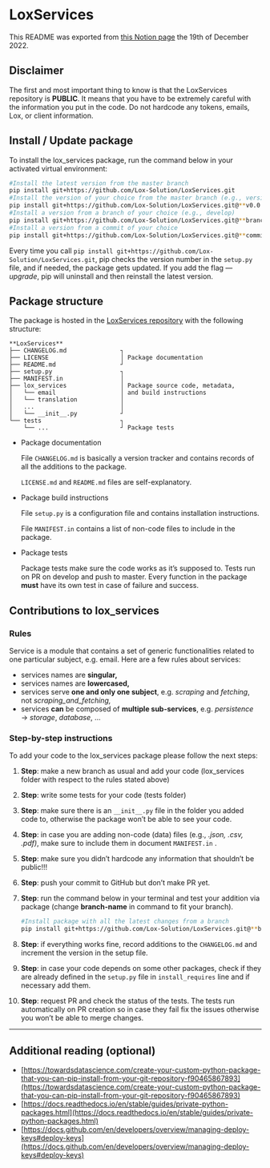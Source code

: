 # LoxServices
This README was exported from [this Notion page](https://www.notion.so/loxsolution/Python-private-packages-eeb51ca4b8bd471991c9d7ea01d68b50) the 19th of December 2022.
## Disclaimer

The first and most important thing to know is that the LoxServices repository is **PUBLIC**. It means that you have to be extremely careful with the information you put in the code. Do not hardcode any tokens, emails, Lox, or client information. 

## Install / Update package

To install the lox_services package, run the command below in your activated virtual environment:

```bash
#Install the latest version from the master branch
pip install git+https://github.com/Lox-Solution/LoxServices.git
#Install the version of your choice from the master branch (e.g., version 0.0.5)
pip install git+https://github.com/Lox-Solution/LoxServices.git@**v0.0.5**
#Install a version from a branch of your choice (e.g., develop)
pip install git+https://github.com/Lox-Solution/LoxServices.git@**branch-name**
#Install a version from a commit of your choice
pip install git+https://github.com/Lox-Solution/LoxServices.git@**commit-hash**
```

Every time you call `pip install git+https://github.com/Lox-Solution/LoxServices.git`, pip checks the version number in the `setup.py` file, and if needed, the package gets updated. If you add the flag *—upgrade*, pip will uninstall and then reinstall the latest version.

## Package structure

The package is hosted in the [LoxServices repository](https://github.com/Lox-Solution/LoxServices) with the following structure:

```markup
**LoxServices**
├── CHANGELOG.md               ┐
├── LICENSE                    │ Package documentation
├── README.md                  ┘
├── setup.py                   ┐ 
├── MANIFEST.in                │
├── lox_services               │ Package source code, metadata,
│   └── email                  │ and build instructions 
│   └── translation            │
│   ...                        │
│   └── __init__.py            ┘
└── tests                      ┐
    └── ...                    ┘ Package tests
```

- Package documentation
    
    File `CHANGELOG.md` is basically a version tracker and contains records of all the additions to the package.
    
    `LICENSE.md` and `README.md` files are self-explanatory.
    
- Package build instructions
    
    File `setup.py` is a configuration file and contains installation instructions.
    
    File `MANIFEST.in` contains a list of non-code files to include in the package.
    
- Package tests
    
    Package tests make sure the code works as it’s supposed to. Tests run on PR on develop and push to master. Every function in the package **must** have its own test in case of failure and success.
    

## Contributions to lox_services

### Rules

Service is a module that contains a set of generic functionalities related to one particular subject, e.g. email. Here are a few rules about services:

- services names are **singular,**
- services names are **lowercased,**
- services serve **one and only one subject**, e.g. *scraping* and *fetching*, not *scraping_and_fetching,*
- services **can** be composed of **multiple sub-services**, e.g. *persistence* → *storage*, *database*, …

### Step-by-step instructions

To add your code to the lox_services package please follow the next steps:

1. **Step**: make a new branch as usual and add your code (lox_services folder with respect to the rules stated above)
2. **Step**: write some tests for your code (tests folder)
3. **Step**: make sure there is an `__init__.py` file in the folder you added code to, otherwise the package won’t be able to see your code.
4. **Step**: in case you are adding non-code (data) files (e.g., *.json, .csv, .pdf)*, make sure to include them in document `MANIFEST.in` .
5. **Step**: make sure you didn’t hardcode any information that shouldn’t be public!!!
6. **Step**: push your commit to GitHub but don’t make PR yet.
7. **Step**: run the command below in your terminal and test your addition via package (change **branch-name** in command to fit your branch).
    
    ```bash
    #Install package with all the latest changes from a branch
    pip install git+https://github.com/Lox-Solution/LoxServices.git@**branch-name** --upgrade
    ```
    
8. **Step**: if everything works fine, record additions to the `CHANGELOG.md` and increment the version in the setup file. 
9. **Step**: in case your code depends on some other packages, check if they are already defined in the `setup.py` file in `install_requires` line and if necessary add them.
10. **Step**: request PR and check the status of the tests. The tests run automatically on PR creation so in case they fail fix the issues otherwise you won’t be able to merge changes.

---

## Additional reading (optional)

- [https://towardsdatascience.com/create-your-custom-python-package-that-you-can-pip-install-from-your-git-repository-f90465867893](https://towardsdatascience.com/create-your-custom-python-package-that-you-can-pip-install-from-your-git-repository-f90465867893)
- [https://docs.readthedocs.io/en/stable/guides/private-python-packages.html](https://docs.readthedocs.io/en/stable/guides/private-python-packages.html)
- [https://docs.github.com/en/developers/overview/managing-deploy-keys#deploy-keys](https://docs.github.com/en/developers/overview/managing-deploy-keys#deploy-keys)